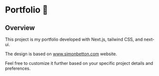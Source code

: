 # Portfolio 🚀

## Overview

This project is my portfolio developed with Next.js, tailwind CSS, and next-ui.

The design is based on www.simonbetton.com website. 

Feel free to customize it further based on your specific project details and preferences.
